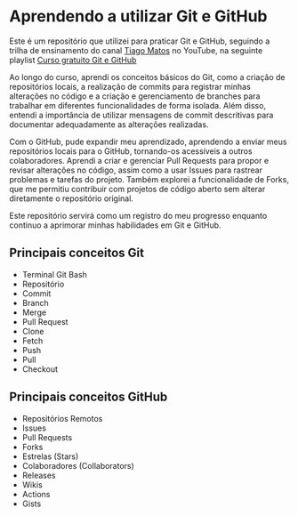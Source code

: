 
# Aprendendo a utilizar Git e GitHub

Este é um repositório que utilizei para praticar Git e GitHub, seguindo a trilha de ensinamento do canal [Tiago Matos](https://www.youtube.com/@tiagomatosweb) no YouTube, na seguinte playlist [Curso gratuito Git e GitHub](https://www.youtube.com/watch?v=2c7yWlpWDJM&list=PLcoYAcR89n-qbO7YAVj5S0alABLis_QVU)

Ao longo do curso, aprendi os conceitos básicos do Git, como a criação de repositórios locais, a realização de commits para registrar minhas alterações no código e a criação e gerenciamento de branches para trabalhar em diferentes funcionalidades de forma isolada. Além disso, entendi a importância de utilizar mensagens de commit descritivas para documentar adequadamente as alterações realizadas.

Com o GitHub, pude expandir meu aprendizado, aprendendo a enviar meus repositórios locais para o GitHub, tornando-os acessíveis a outros colaboradores. Aprendi a criar e gerenciar Pull Requests para propor e revisar alterações no código, assim como a usar Issues para rastrear problemas e tarefas do projeto. Também explorei a funcionalidade de Forks, que me permitiu contribuir com projetos de código aberto sem alterar diretamente o repositório original.

Este repositório servirá como um registro do meu progresso enquanto continuo a aprimorar minhas habilidades em Git e GitHub.


## Principais conceitos Git

- Terminal Git Bash
- Repositório
- Commit
- Branch
- Merge
- Pull Request
- Clone
- Fetch
- Push
- Pull
- Checkout

## Principais conceitos GitHub

- Repositórios Remotos
- Issues
- Pull Requests
- Forks
- Estrelas (Stars)
- Colaboradores (Collaborators)
- Releases
- Wikis
- Actions
- Gists